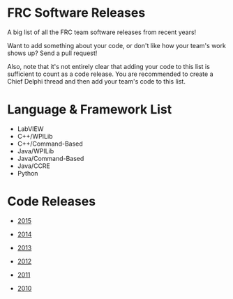 # FRC Software Releases
A big list of all the FRC team software releases from recent years!

Want to add something about your code, or don't like how your team's work shows up? Send a pull request!

Also, note that it's not entirely clear that adding your code to this list is sufficient to count as a code release. You are recommended to create a Chief Delphi thread and then add your team's code to this list.

# Language & Framework List

* LabVIEW
* C++/WPILib
* C++/Command-Based
* Java/WPILib
* Java/Command-Based
* Java/CCRE
* Python

# Code Releases

* [2015](2015.md)

* [2014](2014.md)

* [2013](2013.md)

* [2012](2012.md)

* [2011](2011.md)

* [2010](2010.md)
